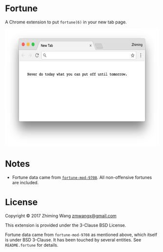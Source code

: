 # Fortune

A Chrome extension to put `fortune(6)` in your new tab page.

<img src="https://raw.githubusercontent.com/zmwangx/Fortune/master/screenshot.png" width="628" height="384">

# Notes

- Fortune data came from [`fortune-mod-9708`](https://www.ibiblio.org/pub/linux/games/amusements/fortune/fortune-mod-9708.tar.gz). All non-offensive fortunes are included.

# License

Copyright © 2017 Zhiming Wang <zmwangx@gmail.com>

This extension is provided under the 3-Clause BSD License.

Fortune data came from `fortune-mod-9708` as mentioned above, which itself is under BSD 3-Clause. It has been touched by several entities. See `README.fortune` for details.
